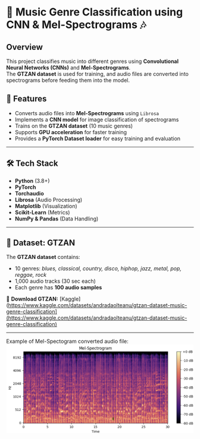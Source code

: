 # 🎵 Music Genre Classification using CNN & Mel-Spectrograms 🎶

## Overview
This project classifies music into different genres using **Convolutional Neural Networks (CNNs)** and **Mel-Spectrograms**.  
The **GTZAN dataset** is used for training, and audio files are converted into spectrograms before feeding them into the model.

## 📌 Features
- Converts audio files into **Mel-Spectrograms** using `Librosa`
- Implements a **CNN model** for image classification of spectrograms
- Trains on the **GTZAN dataset** (10 music genres)
- Supports **GPU acceleration** for faster training
- Provides a **PyTorch Dataset loader** for easy training and evaluation

---

## 🛠️ Tech Stack
- **Python** (3.8+)
- **PyTorch**
- **Torchaudio**
- **Librosa** (Audio Processing)
- **Matplotlib** (Visualization)
- **Scikit-Learn** (Metrics)
- **NumPy & Pandas** (Data Handling)

---

## 🎵 Dataset: GTZAN
The **GTZAN dataset** contains:
- 10 genres: *blues, classical, country, disco, hiphop, jazz, metal, pop, reggae, rock*
- 1,000 audio tracks (30 sec each)
- Each genre has **100 audio samples**  

🔹 **Download GTZAN:** [Kaggle](https://www.kaggle.com/datasets/andradaolteanu/gtzan-dataset-music-genre-classification](https://www.kaggle.com/datasets/andradaolteanu/gtzan-dataset-music-genre-classification)

---
Example of Mel-Spectogram converted audio file:
![Mel_Spectogram](image.png)